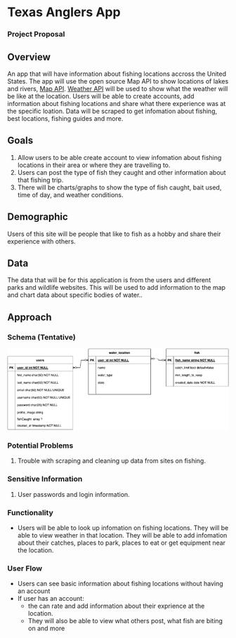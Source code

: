 # Texas Anglers App

### Project Proposal

## Overview

An app that will have information about fishing locations accross the United States. The app will use the open source Map API to show locations of lakes and rivers, [Map API](https://www.openstreetmap.org/). [Weather API](https://www.weatherapi.com/) will be used to show what the weather will be like at the location. Users will be able to create accounts, add information about fishing locations and share what there experience was at the specific loation. Data will be scraped to get infomation about fishing, best locations, fishing guides and more.

## Goals

1. Allow users to be able create account to view infomation about fishing locations in their area or where they are travelling to.
2. Users can post the type of fish they caught and other information about that fishing trip.
3. There will be charts/graphs to show the type of fish caught, bait used, time of day, and weather conditions.

## Demographic

Users of this site will be people that like to fish as a hobby and share their experience with others.

## Data

The data that will be for this application is from the users and different parks and wildlife websites. This will be used to add information to the map and chart data about specific bodies of water..

## Approach

### Schema (Tentative)

![alt text](./TX_Anglers_app_schema.drawio.png)

### Potential Problems

1. Trouble with scraping and cleaning up data from sites on fishing.

### Sensitive Information

1. User passwords and login information.

### Functionality

- Users will be able to look up infomation on fishing locations. They will be able to view weather in that location. They will be able to add infomation about their catches, places to park, places to eat or get equipment near the location.

### User Flow

- Users can see basic information about fishing locations without having an account
- If user has an account:
  - the can rate and add information about their exprience at the location.
  - They will also be able to view what others post, what fish are biting on and more
